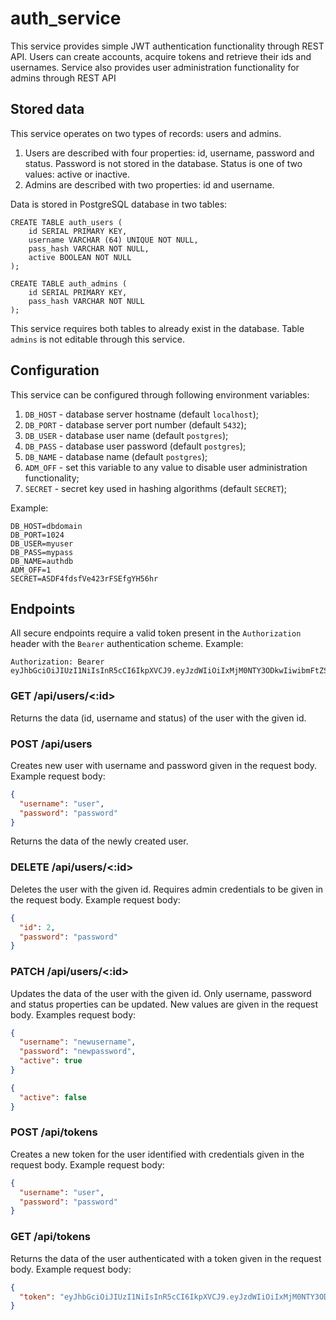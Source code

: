 # auth_service
This service provides simple JWT authentication functionality through REST API.
Users can create accounts, acquire tokens and retrieve their ids and usernames.
Service also provides user administration functionality for admins through REST API

## Stored data
This service operates on two types of records: users and admins.

1. Users are described with four properties: id, username, password and status.
Password is not stored in the database. Status is one of two values: active or inactive.
2. Admins are described with two properties: id and username.

Data is stored in PostgreSQL database in two tables:

```
CREATE TABLE auth_users (
    id SERIAL PRIMARY KEY,
    username VARCHAR (64) UNIQUE NOT NULL,
    pass_hash VARCHAR NOT NULL,
    active BOOLEAN NOT NULL
);

CREATE TABLE auth_admins (
    id SERIAL PRIMARY KEY,
    pass_hash VARCHAR NOT NULL
);
```

This service requires both tables to already exist in the database. 
Table ```admins``` is not editable through this service.

## Configuration
This service can be configured through following environment variables:

1. ```DB_HOST``` - database server hostname (default ```localhost```);
2. ```DB_PORT``` - database server port number (default ```5432```);
3. ```DB_USER``` - database user name (default ```postgres```);
4. ```DB_PASS``` - database user password (default ```postgres```);
5. ```DB_NAME``` - database name (default ```postgres```);
6. ```ADM_OFF``` - set this variable to any value to disable user administration functionality;
7. ```SECRET``` - secret key used in hashing algorithms (default ```SECRET```);

Example:

```
DB_HOST=dbdomain
DB_PORT=1024
DB_USER=myuser
DB_PASS=mypass
DB_NAME=authdb
ADM_OFF=1
SECRET=ASDF4fdsfVe423rFSEfgYH56hr
```

## Endpoints
All secure endpoints require a valid token present in the ```Authorization``` header 
with the ```Bearer``` authentication scheme. Example:

```
Authorization: Bearer eyJhbGciOiJIUzI1NiIsInR5cCI6IkpXVCJ9.eyJzdWIiOiIxMjM0NTY3ODkwIiwibmFtZSI6IkpvaG4gRG9lIiwiaWF0IjoxNTE2MjM5MDIyfQ.SflKxwRJSMeKKF2QT4fwpMeJf36POk6yJV_adQssw5c
```

### GET /api/users/<:id>
Returns the data (id, username and status) of the user with the given id.

### POST /api/users
Creates new user with username and password given in the request body. Example request body:

```json
{
  "username": "user",
  "password": "password"
}
```

Returns the data of the newly created user.

### DELETE /api/users/<:id>
Deletes the user with the given id. 
Requires admin credentials to be given in the request body. Example request body:

```json
{
  "id": 2,
  "password": "password"
}
```

### PATCH /api/users/<:id>
Updates the data of the user with the given id. 
Only username, password and status properties can be updated.
New values are given in the request body. Examples request body:

```json
{
  "username": "newusername",
  "password": "newpassword",
  "active": true
}
```

```json
{
  "active": false
}
```

### POST /api/tokens
Creates a new token for the user identified with credentials given in the request body. 
Example request body:

```json
{
  "username": "user",
  "password": "password"
}
```

### GET /api/tokens
Returns the data of the user authenticated with a token given in the request body. 
Example request body:

```json
{
  "token": "eyJhbGciOiJIUzI1NiIsInR5cCI6IkpXVCJ9.eyJzdWIiOiIxMjM0NTY3ODkwIiwibmFtZSI6IkpvaG4gRG9lIiwiaWF0IjoxNTE2MjM5MDIyfQ.SflKxwRJSMeKKF2QT4fwpMeJf36POk6yJV_adQssw5c"
}
```
